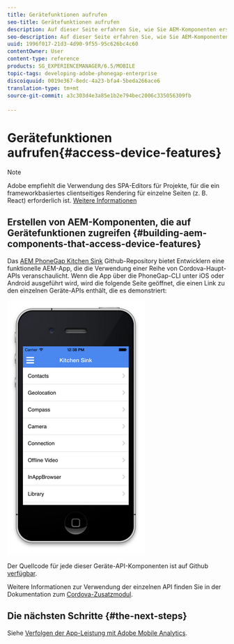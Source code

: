 ```yaml
---
title: Gerätefunktionen aufrufen
seo-title: Gerätefunktionen aufrufen
description: Auf dieser Seite erfahren Sie, wie Sie AEM-Komponenten erstellen, die auf Gerätefunktionen zugreifen. Das AEM PhoneGap Kitchen Sink Github-Repository bietet Entwicklern eine funktionelle AEM-App, die die Verwendung einer Reihe von Cordova-Haupt-APIs veranschaulicht.
seo-description: Auf dieser Seite erfahren Sie, wie Sie AEM-Komponenten erstellen, die auf Gerätefunktionen zugreifen. Das AEM PhoneGap Kitchen Sink Github-Repository bietet Entwicklern eine funktionelle AEM-App, die die Verwendung einer Reihe von Cordova-Haupt-APIs veranschaulicht.
uuid: 1996f017-21d3-4d90-9f55-95c626bc4c60
contentOwner: User
content-type: reference
products: SG_EXPERIENCEMANAGER/6.5/MOBILE
topic-tags: developing-adobe-phonegap-enterprise
discoiquuid: 0019e367-8edc-4a23-bfa4-5beda266ace6
translation-type: tm+mt
source-git-commit: a3c303d4e3a85e1b2e794bec2006c335056309fb

---
```



# Gerätefunktionen aufrufen{#access-device-features}

>[!NOTE]
>
>Adobe empfiehlt die Verwendung des SPA-Editors für Projekte, für die ein frameworkbasiertes clientseitiges Rendering für einzelne Seiten (z. B. React) erforderlich ist. [Weitere Informationen](/help/sites-developing/spa-overview.md)

## Erstellen von AEM-Komponenten, die auf Gerätefunktionen zugreifen {#building-aem-components-that-access-device-features}

Das [AEM PhoneGap Kitchen Sink](https://github.com/blefebvre/aem-phonegap-kitchen-sink) Github-Repository bietet Entwicklern eine funktionelle AEM-App, die die Verwendung einer Reihe von Cordova-Haupt-APIs veranschaulicht. Wenn die App über die PhoneGap-CLI unter iOS oder Android ausgeführt wird, wird die folgende Seite geöffnet, die einen Link zu den einzelnen Geräte-APIs enthält, die es demonstriert:

![chlimage_1-107](assets/chlimage_1-107.png)

Der Quellcode für jede dieser Geräte-API-Komponenten ist auf Github [verfügbar](https://github.com/blefebvre/aem-phonegap-kitchen-sink/tree/master/content/src/main/content/jcr_root/apps/brucelefebvre/kitchen-sink/components).

Weitere Informationen zur Verwendung der einzelnen API finden Sie in der Dokumentation zum [Cordova-Zusatzmodul](https://docs.phonegap.com/en/4.0.0/cordova_plugins_pluginapis.md.html).

## Die nächsten Schritte {#the-next-steps}

Siehe [Verfolgen der App-Leistung mit Adobe Mobile Analytics](/help/mobile/phonegap-intro-to-app-analytics.md).
